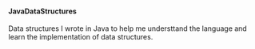 #### JavaDataStructures

Data structures I wrote in Java to help me understtand the language and learn the implementation of data structures. 
